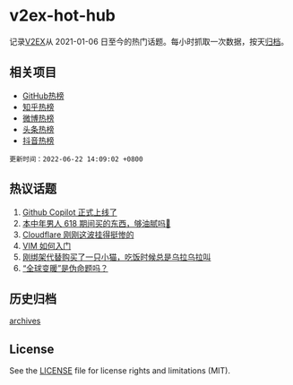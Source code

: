 # v2ex-hot-hub

 记录[V2EX](https://www.v2ex.com/)从 2021-01-06 日至今的热门话题。每小时抓取一次数据，按天[归档](archives)。
 
 ## 相关项目

- [GitHub热榜](https://github.com/snaildev/github-hot-hub)
- [知乎热榜](https://github.com/snaildev/zhihu-hot-hub)
- [微博热榜](https://github.com/snaildev/weibo-hot-hub)
- [头条热榜](https://github.com/snaildev/toutiao-hot-hub)
- [抖音热榜](https://github.com/snaildev/douyin-hot-hub)


 `更新时间：2022-06-22 14:09:02 +0800`

## 热议话题

1. [Github Copilot 正式上线了](https://www.v2ex.com/t/861260)
1. [本中年男人 618 期间买的东西，够油腻吗🐶](https://www.v2ex.com/t/861119)
1. [Cloudflare 刚刚这波挂得挺惨的](https://www.v2ex.com/t/861133)
1. [VIM 如何入门](https://www.v2ex.com/t/861193)
1. [刚绑架代替购买了一只小猫，吃饭时候总是乌拉乌拉叫](https://www.v2ex.com/t/861287)
1. [“全球变暖”是伪命题吗？](https://www.v2ex.com/t/861271)

## 历史归档

[archives](archives)

## License

See the [LICENSE](LICENSE) file for license rights and limitations (MIT).
